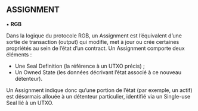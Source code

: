## ASSIGNMENT
▪ **RGB**

Dans la logique du protocole RGB, un Assignment est l’équivalent d’une sortie de transaction (output) qui modifie, met à jour ou crée certaines propriétés au sein de l’état d’un contract. Un Assignment comporte deux éléments :
* Une Seal Definition (la référence à un UTXO précis) ;
* Un Owned State (les données décrivant l’état associé à ce nouveau détenteur).

Un Assignment indique donc qu’une portion de l’état (par exemple, un actif) est désormais allouée à un détenteur particulier, identifié via un Single-use Seal lié à un UTXO.

